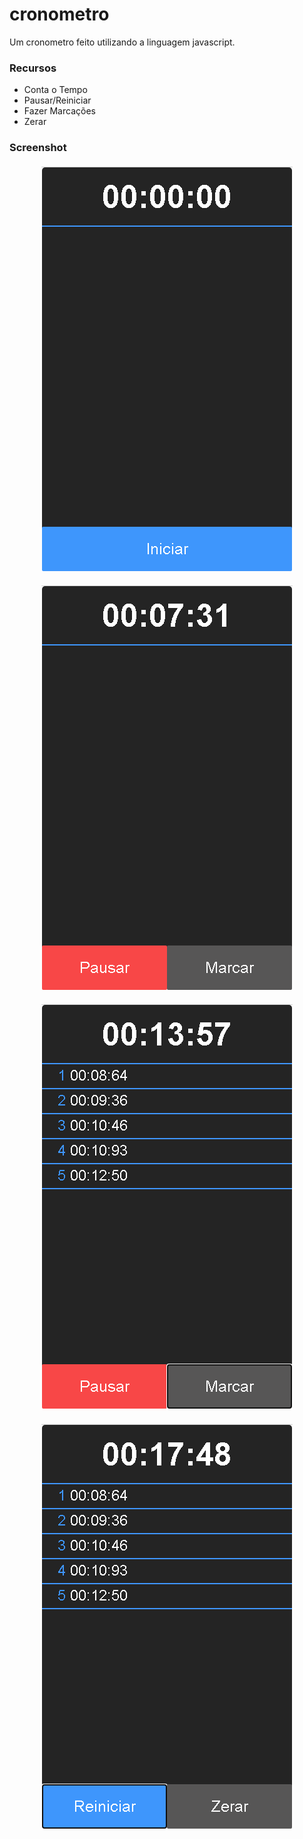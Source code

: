 # cronometro

Um cronometro feito utilizando a linguagem javascript.

<h3>Recursos</h3>
  <ul>
    <li>Conta o Tempo</li>
    <li>Pausar/Reiniciar</li>
    <li>Fazer Marcações</li>
    <li>Zerar</li>
  </ul>
  
  <h3>Screenshot</h3>
    <h4 align="center">
      <img alt="Gerador de Senha" src="./img_readme/1.png" />
    </h4>
    <h4 align="center">
      <img alt="Gerador de Senha" src="./img_readme/2.png" />
    </h4>
    <h4 align="center">
      <img alt="Gerador de Senha" src="./img_readme/3.png" />
    </h4>
    <h4 align="center">
      <img alt="Gerador de Senha" src="./img_readme/4.png" />
    </h4>




